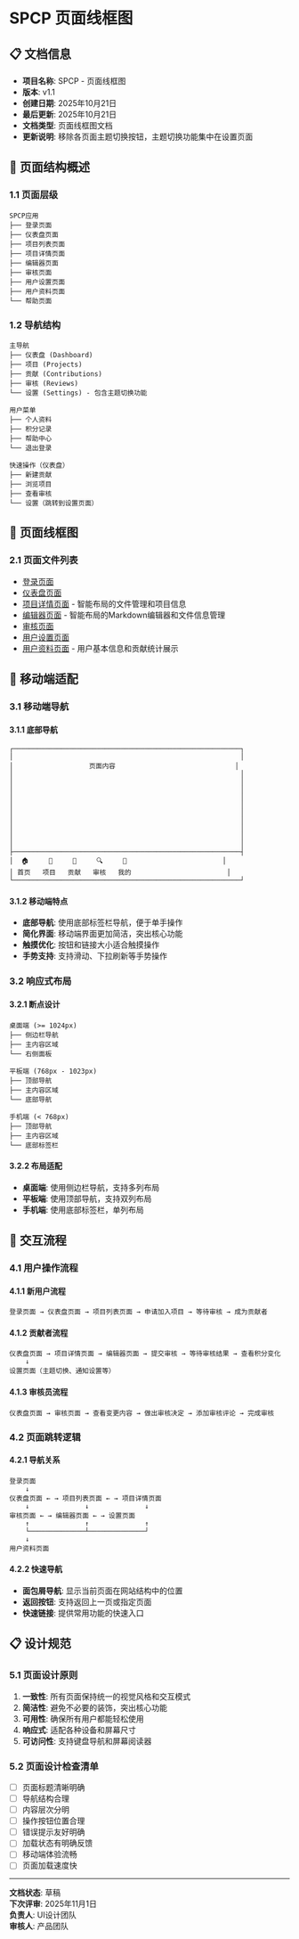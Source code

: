 # SPCP 页面线框图

## 📋 文档信息

- **项目名称**: SPCP - 页面线框图
- **版本**: v1.1
- **创建日期**: 2025年10月21日
- **最后更新**: 2025年10月21日
- **文档类型**: 页面线框图文档
- **更新说明**: 移除各页面主题切换按钮，主题切换功能集中在设置页面

## 🎯 页面结构概述

### 1.1 页面层级

```
SPCP应用
├── 登录页面
├── 仪表盘页面
├── 项目列表页面
├── 项目详情页面
├── 编辑器页面
├── 审核页面
├── 用户设置页面
├── 用户资料页面
└── 帮助页面
```

### 1.2 导航结构

```
主导航
├── 仪表盘 (Dashboard)
├── 项目 (Projects)
├── 贡献 (Contributions)
├── 审核 (Reviews)
└── 设置 (Settings) - 包含主题切换功能

用户菜单
├── 个人资料
├── 积分记录
├── 帮助中心
└── 退出登录

快速操作（仪表盘）
├── 新建贡献
├── 浏览项目
├── 查看审核
└── 设置（跳转到设置页面）
```

## 📱 页面线框图

### 2.1 页面文件列表

- [登录页面](./login-page.md)
- [仪表盘页面](./dashboard-page.md)
- [项目详情页面](./project-detail-page.md) - 智能布局的文件管理和项目信息
- [编辑器页面](./editor-page.md) - 智能布局的Markdown编辑器和文件信息管理
- [审核页面](./reviews-page.md)
- [用户设置页面](./settings-page.md)
- [用户资料页面](./user-profile-page.md) - 用户基本信息和贡献统计展示

## 📱 移动端适配

### 3.1 移动端导航

#### 3.1.1 底部导航
```
┌─────────────────────────────────────────────────────────┐
│                                                         │
│                   页面内容                              │
│                                                         │
│                                                         │
│                                                         │
│                                                         │
│                                                         │
│                                                         │
│                                                         │
│                                                         │
│                                                         │
│                                                         │
├─────────────────────────────────────────────────────────┤
│  🏠     📁     📝     🔍     👤                        │
│ 首页   项目   贡献   审核   我的                        │
└─────────────────────────────────────────────────────────┘
```

#### 3.1.2 移动端特点
- **底部导航**: 使用底部标签栏导航，便于单手操作
- **简化界面**: 移动端界面更加简洁，突出核心功能
- **触摸优化**: 按钮和链接大小适合触摸操作
- **手势支持**: 支持滑动、下拉刷新等手势操作

### 3.2 响应式布局

#### 3.2.1 断点设计
```
桌面端 (>= 1024px)
├── 侧边栏导航
├── 主内容区域
└── 右侧面板

平板端 (768px - 1023px)
├── 顶部导航
├── 主内容区域
└── 底部导航

手机端 (< 768px)
├── 顶部导航
├── 主内容区域
└── 底部标签栏
```

#### 3.2.2 布局适配
- **桌面端**: 使用侧边栏导航，支持多列布局
- **平板端**: 使用顶部导航，支持双列布局
- **手机端**: 使用底部标签栏，单列布局

## 🎯 交互流程

### 4.1 用户操作流程

#### 4.1.1 新用户流程
```
登录页面 → 仪表盘页面 → 项目列表页面 → 申请加入项目 → 等待审核 → 成为贡献者
```

#### 4.1.2 贡献者流程
```
仪表盘页面 → 项目详情页面 → 编辑器页面 → 提交审核 → 等待审核结果 → 查看积分变化
    ↓
设置页面（主题切换、通知设置等）
```

#### 4.1.3 审核员流程
```
仪表盘页面 → 审核页面 → 查看变更内容 → 做出审核决定 → 添加审核评论 → 完成审核
```

### 4.2 页面跳转逻辑

#### 4.2.1 导航关系
```
登录页面
    ↓
仪表盘页面 ← → 项目列表页面 ← → 项目详情页面
    ↓              ↓              ↓
审核页面 ← → 编辑器页面 ← → 设置页面
    ↑              ↑              ↑
    └──────────────┴──────────────┘
    ↓
用户资料页面
```

#### 4.2.2 快速导航
- **面包屑导航**: 显示当前页面在网站结构中的位置
- **返回按钮**: 支持返回上一页或指定页面
- **快速链接**: 提供常用功能的快速入口

## 📋 设计规范

### 5.1 页面设计原则

1. **一致性**: 所有页面保持统一的视觉风格和交互模式
2. **简洁性**: 避免不必要的装饰，突出核心功能
3. **可用性**: 确保所有用户都能轻松使用
4. **响应式**: 适配各种设备和屏幕尺寸
5. **可访问性**: 支持键盘导航和屏幕阅读器

### 5.2 页面设计检查清单

- [ ] 页面标题清晰明确
- [ ] 导航结构合理
- [ ] 内容层次分明
- [ ] 操作按钮位置合理
- [ ] 错误提示友好明确
- [ ] 加载状态有明确反馈
- [ ] 移动端体验流畅
- [ ] 页面加载速度快

---

**文档状态**: 草稿  
**下次评审**: 2025年11月1日  
**负责人**: UI设计团队  
**审核人**: 产品团队
